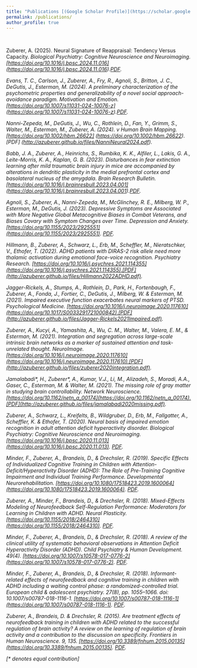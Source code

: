 ```yaml
---
title: "Publications [(Google Scholar Profile)](https://scholar.google.com/citations?user=b1cBJ1EAAAAJ)"
permalink: /publications/
author_profile: true
---
```

<br>

Zuberer, A. (2025). Neural Signature of Reappraisal: Tendency Versus Capacity. <i>Biological Psychiatry: Cognitive Neuroscience and Neuroimaging.<i>
[https://doi.org/10.1016/j.bpsc.2024.11.016]
(https://doi.org/10.1016/j.bpsc.2024.11.016).[PDF](http://azuberer.github.io/files/ZubererNeural2025.pdf).


Evans, T. C., Carlson, J., Zuberer, A., Fry, R., Agnoli, S., Britton, J. C., DeGutis, J., Esterman, M. (2024). A preliminary characterization of the psychometric properties and generalizability of a novel social approach-avoidance paradigm. <i>Motivation and Emotion<i>.
[https://doi.org/10.1007/s11031-024-10076-z]
(https://doi.org/10.1007/s11031-024-10076-z).[PDF](http://azuberer.github.io/files/EvansPreliminary2024.pdf).

Nanni-Zepeda, M., DeGutis, J., Wu, C., Rothlein, D., Fan, Y., Grimm, S., Walter, M., Esterman, M., Zuberer, A. (2024). v <i>Human Brain Mapping.<i>
[https://doi.org/10.1002/hbm.26622]
(https://doi.org/10.1002/hbm.26622).[PDF]
(http://azuberer.github.io/files/NanniNeural2024.pdf).

Babb, J. A., Zuberer, A., Heinrichs, S., Rumbika, K. K., Alfiler, L., Lakis, G. A., Leite-Morris, K. A., Kaplan, G. B. (2023). Disturbances in fear extinction learning after mild traumatic brain injury in mice are accompanied by alterations in dendritic plasticity in the medial prefrontal cortex and basolateral nucleus of the amygdala. Brain <i>Research Bulletin.<i>[https://doi.org/10.1016/j.brainresbull.2023.04.001]
(https://doi.org/10.1016/j.brainresbull.2023.04.001).[PDF](http://azuberer.github.io/files/BabbDisturbances2023.pdf).


Agnoli, S., Zuberer, A., Nanni-Zepeda, M., McGlinchey, R. E., Milberg, W. P., Esterman, M., DeGutis, J. (2023). Depressive Symptoms are Associated with More Negative Global Metacognitive Biases in Combat Veterans, and Biases Covary with Symptom Changes over Time. *Depression and Anxiety.* [https://doi.org/10.1155/2023/2925551](https://doi.org/10.1155/2023/2925551). [PDF](http://azuberer.github.io/files/AgnoliDepressive2023.pdf).



Hillmann, B., Zuberer, A., Schwarz, L., Erb, M., Scheffler, M., Nieratschker, V., Ethofer, T. (2022). ADHD patients with DIRAS-2 risk allele need more thalamic activation during emotional face-voice recognition. <i>Psychiatry Research.<i> [https://doi.org/10.1016/j.psychres.2021.114355](https://doi.org/10.1016/j.psychres.2021.114355).[PDF](http://azuberer.github.io/files/Hillmann2022ADHD.pdf).


Jagger-Rickels, A., Stumps, A., Rothlein, D., Park, H., Fortenbaugh, F., Zuberer, A., Fonda, J., Fortier, C., DeGutis, J., Milberg, W. & Esterman, M. (2021). Impaired executive function exacerbates neural markers of PTSD. <i>Psychological Medicine.</i> [https://doi.org/10.1016/j.neuroimage.2020.117610](https://doi.org/10.1017/S0033291721000842).[PDF](http://azuberer.github.io/files/Jagger-Rickels2021Impaired.pdf). 


Zuberer, A., Kucyi, A., Yamashita, A., Wu, C. M., Walter, M., Valera, E. M., & Esterman, M. (2021). Integration and segregation across large-scale intrinsic brain networks as a marker of sustained attention and task-unrelated thought. <i>NeuroImage.</i> [https://doi.org/10.1016/j.neuroimage.2020.117610](https://doi.org/10.1016/j.neuroimage.2020.117610).[PDF](http://azuberer.github.io/files/zuberer2020integration.pdf). 

Jamalabadi\*, H., Zuberer\*, A., Kumar, V.J., Li, M., Alizadeh, S., Moradi, A.A., Gaser, C., Esterman, M. & Walter, M. (2021). The missing role of gray matter in studying brain controllability. <i>Network Neuroscience.</i> [https://doi.org/10.1162/netn_a_00174](https://doi.org/10.1162/netn_a_00174).[PDF](http://azuberer.github.io/files/jamalabadi2020missing.pdf). 

Zuberer, A., Schwarz, L., Kreifelts, B., Wildgruber, D., Erb, M., Fallgatter, A., Scheffler, K. & Ethofer, T. (2020). Neural basis of impaired emotion recognition in adult attention deficit hyperactivity disorder. <i>Biological Psychiatry: Cognitive Neuroscience and Neuroimaging.</i> [https://doi.org/10.1016/j.bpsc.2020.11.013](https://doi.org/10.1016/j.bpsc.2020.11.013). [PDF](http://azuberer.github.io/files/zuberer2020neural.pdf).

Minder, F., Zuberer, A., Brandeis, D., & Drechsler, R. (2019). Specific Effects of Individualized Cognitive Training in Children with Attention-Deficit/Hyperactivity Disorder (ADHD): The Role of Pre-Training Cognitive Impairment and Individual Training Performance. <i>Developmental Neurorehabilitation.</i> [https://doi.org/10.1080/17518423.2019.1600064](https://doi.org/10.1080/17518423.2019.1600064). [PDF](http://azuberer.github.io/files/minder2019specific.pdf).


Zuberer, A., Minder, F., Brandeis, D., & Drechsler, R. (2018). Mixed-Effects Modeling of Neurofeedback Self-Regulation Performance: Moderators for Learning in Children with ADHD. <i>Neural Plasticity</i>. [https://doi.org/10.1155/2018/2464310](https://doi.org/10.1155/2018/2464310). [PDF](http://azuberer.github.io/files/zuberer2018mixed.pdf).

Minder, F., Zuberer, A., Brandeis, D., & Drechsler, R. (2018). A review of the clinical utility of systematic behavioral observations in Attention Deficit Hyperactivity Disorder (ADHD). <i>Child Psychiatry & Human Development</i>. 49(4). [https://doi.org/10.1007/s10578-017-0776-2](https://doi.org/10.1007/s10578-017-0776-2). [PDF](http://azuberer.github.io/files/minder2018review.pdf).

Minder, F., Zuberer, A., Brandeis, D., & Drechsler, R. (2018). Informant-related effects of neurofeedback and cognitive training in children with ADHD including a waiting control phase: a randomized-controlled trial. <i>European child & adolescent psychiatry</i>. 27(8), pp. 1055–1066. doi: 10.1007/s00787-018-1116-1. [https://doi.org/10.1007/s00787-018-1116-1](https://doi.org/10.1007/s00787-018-1116-1). [PDF](http://azuberer.github.io/files/minder2018informant.pdf).


Zuberer, A., Brandeis, D. & Drechsler, R. (2015). Are treatment effects of neurofeedback training in children with ADHD related to the successful regulation of brain activity? A review on the learning of regulation of brain activity and a contribution to the discussion on specificity. <i>Frontiers in Human Neuroscience</i>. 9, 135. [https://doi.org/10.3389/fnhum.2015.00135](https://doi.org/10.3389/fnhum.2015.00135). [PDF](http://azuberer.github.io/files/zuberer2015treatment.pdf).



[\* denotes equal contribution]
